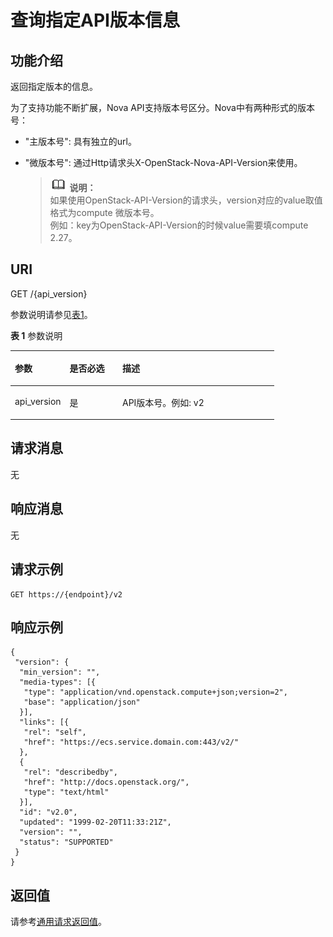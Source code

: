 # 查询指定API版本信息<a name="ZH-CN_TOPIC_0065792794"></a>

## 功能介绍<a name="section553655182144"></a>

返回指定版本的信息。

为了支持功能不断扩展，Nova API支持版本号区分。Nova中有两种形式的版本号：

-   "主版本号": 具有独立的url。
-   "微版本号": 通过Http请求头X-OpenStack-Nova-API-Version来使用。

    >![](public_sys-resources/icon-note.gif) **说明：**   
    >如果使用OpenStack-API-Version的请求头，version对应的value取值格式为compute 微版本号。  
    >例如：key为OpenStack-API-Version的时候value需要填compute 2.27。  


## URI<a name="section961608182144"></a>

GET /\{api\_version\}

参数说明请参见[表1](#table46110007)。

**表 1**  参数说明

<a name="table46110007"></a>
<table><thead align="left"><tr id="row14148614"><th class="cellrowborder" valign="top" width="20.74%" id="mcps1.2.4.1.1"><p id="p5187119"><a name="p5187119"></a><a name="p5187119"></a>参数</p>
</th>
<th class="cellrowborder" valign="top" width="19.99%" id="mcps1.2.4.1.2"><p id="p17503500"><a name="p17503500"></a><a name="p17503500"></a>是否必选</p>
</th>
<th class="cellrowborder" valign="top" width="59.27%" id="mcps1.2.4.1.3"><p id="p8497414"><a name="p8497414"></a><a name="p8497414"></a>描述</p>
</th>
</tr>
</thead>
<tbody><tr id="row17201924"><td class="cellrowborder" valign="top" width="20.74%" headers="mcps1.2.4.1.1 "><p id="p51178607"><a name="p51178607"></a><a name="p51178607"></a>api_version</p>
</td>
<td class="cellrowborder" valign="top" width="19.99%" headers="mcps1.2.4.1.2 "><p id="p51826478"><a name="p51826478"></a><a name="p51826478"></a>是</p>
</td>
<td class="cellrowborder" valign="top" width="59.27%" headers="mcps1.2.4.1.3 "><p id="p37195178"><a name="p37195178"></a><a name="p37195178"></a>API版本号。例如: v2</p>
</td>
</tr>
</tbody>
</table>

## 请求消息<a name="section108201017144216"></a>

无

## 响应消息<a name="section89511024194216"></a>

无

## 请求示例<a name="section19667838182144"></a>

```
GET https://{endpoint}/v2
```

## 响应示例<a name="section20327115469"></a>

```
{
 "version": {
  "min_version": "",
  "media-types": [{
   "type": "application/vnd.openstack.compute+json;version=2",
   "base": "application/json"
  }],
  "links": [{
   "rel": "self",
   "href": "https://ecs.service.domain.com:443/v2/"
  },
  {
   "rel": "describedby",
   "href": "http://docs.openstack.org/",
   "type": "text/html"
  }],
  "id": "v2.0",
  "updated": "1999-02-20T11:33:21Z",
  "version": "",
  "status": "SUPPORTED"
 }
}
```

## 返回值<a name="section12571834"></a>

请参考[通用请求返回值](通用请求返回值.md)。

